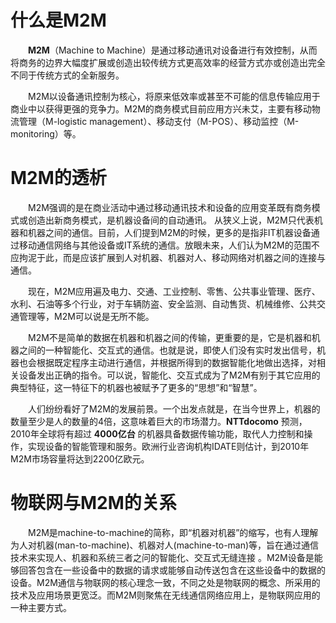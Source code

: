 # 什么是M2M

　　**M2M**（Machine to Machine）是通过移动通讯对设备进行有效控制，从而将商务的边界大幅度扩展或创造出较传统方式更高效率的经营方式亦或创造出完全不同于传统方式的全新服务。

　　M2M以设备通讯控制为核心，将原来低效率或甚至不可能的信息传输应用于商业中以获得更强的竞争力。M2M的商务模式目前应用方兴未艾，主要有移动物流管理（M-logistic management）、移动支付（M-POS）、移动监控（M-monitoring）等。

# M2M的透析

　　M2M强调的是在商业活动中通过移动通讯技术和设备的应用变革既有商务模式或创造出新商务模式，是机器设备间的自动通讯。 从狭义上说，M2M只代表机器和机器之间的通信。目前，人们提到M2M的时候，更多的是指非IT机器设备通过移动通信网络与其他设备或IT系统的通信。放眼未来，人们认为M2M的范围不应拘泥于此，而是应该扩展到人对机器、机器对人、移动网络对机器之间的连接与通信。

　　现在，M2M应用遍及电力、交通、工业控制、零售、公共事业管理、医疗、水利、石油等多个行业，对于车辆防盗、安全监测、自动售货、机械维修、公共交通管理等，M2M可以说是无所不能。

　　M2M不是简单的数据在机器和机器之间的传输，更重要的是，它是机器和机器之间的一种智能化、交互式的通信。也就是说，即使人们没有实时发出信号，机器也会根据既定程序主动进行通信，并根据所得到的数据智能化地做出选择，对相关设备发出正确的指令。可以说，智能化、交互式成为了M2M有别于其它应用的典型特征，这一特征下的机器也被赋予了更多的“思想”和“智慧”。

　　人们纷纷看好了M2M的发展前景。一个出发点就是，在当今世界上，机器的数量至少是人的数量的4倍，这意味着巨大的市场潜力。**NTTdocomo** 预测，2010年全球将有超过 **4000亿台** 的机器具备数据传输功能，取代人力控制和操作，实现设备的智能管理和服务。欧洲行业咨询机构IDATE则估计，到2010年M2M市场容量将达到2200亿欧元。

# 物联网与M2M的关系

　　M2M是machine-to-machine的简称，即“机器对机器”的缩写，也有人理解为人对机器(man-to-machine)、机器对人(machine-to-man)等，旨在通过通信技术来实现人、机器和系统三者之问的智能化、交互式无缝连接 。M2M设备是能够回答包含在一些设备中的数据的请求或能够自动传送包含在这些设备中的数据的设备。M2M通信与物联网的核心理念一致，不同之处是物联网的概念、所采用的技术及应用场景更宽泛。而M2M则聚焦在无线通信网络应用上，是物联网应用的一种主要方式。

